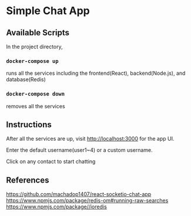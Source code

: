 # Simple Chat App

## Available Scripts
In the project directory,
### `docker-compose up`
runs all the services including the frontend(React), backend(Node.js), and database(Redis)
### `docker-compose down`
removes all the services

## Instructions
After all the services are up, visit [http://localhost:3000](http://localhost:3000) for the app UI.

Enter the default username(user1~4) or a custom username.

Click on any contact to start chatting

## References
https://github.com/machadop1407/react-socketio-chat-app
https://www.npmjs.com/package/redis-om#running-raw-searches
https://www.npmjs.com/package//ioredis